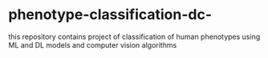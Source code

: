 # phenotype-classification-dc-
this repository contains project of classification of human phenotypes using ML and DL models and computer vision algorithms
